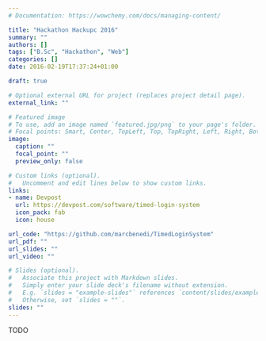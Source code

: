 ```yaml
---
# Documentation: https://wowchemy.com/docs/managing-content/

title: "Hackathon Hackupc 2016"
summary: ""
authors: []
tags: ["B.Sc", "Hackathon", "Web"]
categories: []
date: 2016-02-19T17:37:24+01:00

draft: true

# Optional external URL for project (replaces project detail page).
external_link: ""

# Featured image
# To use, add an image named `featured.jpg/png` to your page's folder.
# Focal points: Smart, Center, TopLeft, Top, TopRight, Left, Right, BottomLeft, Bottom, BottomRight.
image:
  caption: ""
  focal_point: ""
  preview_only: false

# Custom links (optional).
#   Uncomment and edit lines below to show custom links.
links:
- name: Devpost
  url: https://devpost.com/software/timed-login-system 
  icon_pack: fab
  icon: house

url_code: "https://github.com/marcbenedi/TimedLoginSystem"
url_pdf: ""
url_slides: ""
url_video: ""

# Slides (optional).
#   Associate this project with Markdown slides.
#   Simply enter your slide deck's filename without extension.
#   E.g. `slides = "example-slides"` references `content/slides/example-slides.md`.
#   Otherwise, set `slides = ""`.
slides: ""
---
```


TODO

